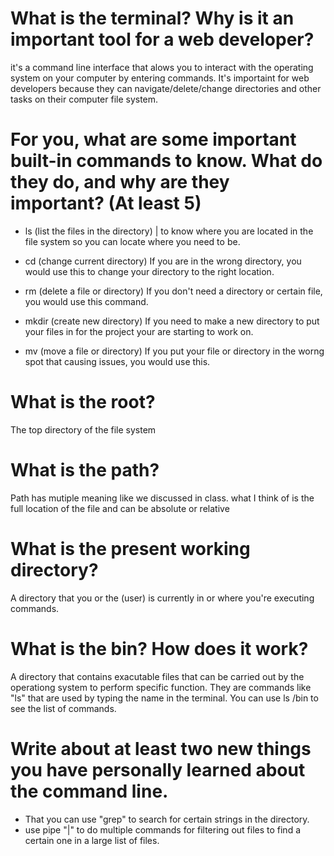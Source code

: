 # What is the terminal? Why is it an important tool for a web developer?
it's a command line interface that alows you to interact with the operating system on your computer by entering commands. It's importaint for web developers because they can navigate/delete/change directories and other tasks on their computer file system.
# For you, what are some important built-in commands to know. What do they do, and why are they important? (At least 5)
- ls (list the files in the directory) | to know where you are located in the file system so you can locate where you need to be.

- cd (change current directory) If you are in the wrong directory, you would use this to change your directory to the right location.
- rm (delete a file or directory) If you don't need a directory or certain file, you would use this command.
- mkdir (create new directory) If you need to make a new directory to put your files in for the project your are starting to work on.
- mv (move a file or directory) If you put your file or directory in the worng spot that causing issues, you would use this.
# What is the root?
The top directory of the file system
# What is the path?
Path has mutiple meaning like we discussed in class. what I think of is the full location of the file and can be absolute or relative  
# What is the present working directory?
A directory that you or the (user) is currently in or where you're executing commands.  
# What is the bin? How does it work?
A directory that contains exacutable files that can be carried out by the operationg system to perform specific function. They are commands like "ls" that are used by typing the name in the terminal. You can use ls /bin to see the list of commands.

# Write about at least two new things you have personally learned about the command line.
- That you can use "grep" to search for certain strings in the directory.
- use pipe "\|"  to do multiple commands for filtering out files to find a certain one in a large list of files.
